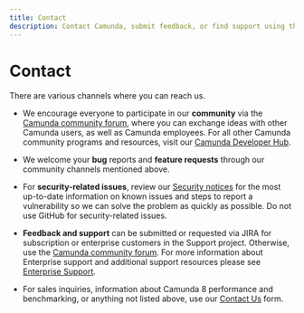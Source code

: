 ```yaml
---
title: Contact
description: Contact Camunda, submit feedback, or find support using the Camunda community forum, note bug reports and feature requests, and review our security notices.
---
```


# Contact

There are various channels where you can reach us.

- We encourage everyone to participate in our **community** via the [Camunda community forum](https://forum.camunda.io/), where you can exchange ideas with other Camunda users, as well as Camunda employees. For all other Camunda community programs and resources, visit our [Camunda Developer Hub](https://camunda.com/developers).

- We welcome your **bug** reports and **feature requests** through our community channels mentioned above.

- For **security-related issues**, review our [Security notices](../docs/reference/notices) for the most up-to-date information on known issues and steps to report a vulnerability so we can solve the problem as quickly as possible. Do not use GitHub for security-related issues.

- **Feedback and support** can be submitted or requested via JIRA for subscription or enterprise customers in the Support project. Otherwise, use the [Camunda community forum](https://forum.camunda.io/). For more information about Enterprise support and additional support resources please see [Enterprise Support](https://camunda.com/support/).

- For sales inquiries, information about Camunda 8 performance and benchmarking, or anything not listed above, use our [Contact Us](https://camunda.com/contact/) form.
